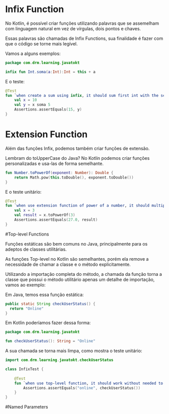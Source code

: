 # Infix Function

No Kotlin, é possível criar funções utilizando palavras que se assemelham com linguagem natural em vez de vírgulas, dois pontos e chaves.

Essas palavras são chamadas de Infix Functions, sua finalidade é fazer com que o código se torne mais legível.

Vamos a alguns exemplos:

```kotlin
package com.drm.learning.javatokt

infix fun Int.soma(a:Int):Int = this + a
```

E o teste:

```kotlin
@Test
fun `when create a sum using infix, it should sum first int with the second`() {
    val x = 10
    val y = x soma 5
    Assertions.assertEquals(15, y)
}
```

# Extension Function

Além das funções Infix, podemos também criar funções de extensão.

Lembram do toUpperCase do Java? No Kotlin podemos criar funções personalizadas e usa-las de forma semelhante.

```kotlin
fun Number.toPowerOf(exponent: Number): Double {
    return Math.pow(this.toDouble(), exponent.toDouble())
}
```

E o teste unitário:
```kotlin
@Test
fun `when use extension function of power of a number, it should multiply by itself exponent times`() {
    val x = 3
    val result = x.toPowerOf(3)
    Assertions.assertEquals(27.0, result)
}
```

#Top-level Functions

Funções estáticas são bem comuns no Java, principalmente para os adeptos de classes utilitárias.

As funções Top-level no Kotlin são semelhantes, porém ela remove a necessidade de chamar a classe e o método explicitamente.

Utilizando a importação completa do método, a chamada da função torna a classe que possui o método utilitário apenas um detalhe de importação, vamos ao exemplo:

Em Java, temos essa função estática:
```java
public static String checkUserStatus() {
  return "Online"
} 
```
Em Kotlin poderíamos fazer dessa forma:

```kotlin
package com.drm.learning.javatokt

fun checkUserStatus(): String = "Online"
```

A sua chamada se torna mais limpa, como mostra o teste unitário:

```kotlin
import com.drm.learning.javatokt.checkUserStatus

class InfixTest {
    
    @Test
    fun `when use top-level function, it should work without needed to call method class before or instantiate it`() {
        Assertions.assertEquals("online", checkUserStatus())
    }
}
```

#Named Parameters